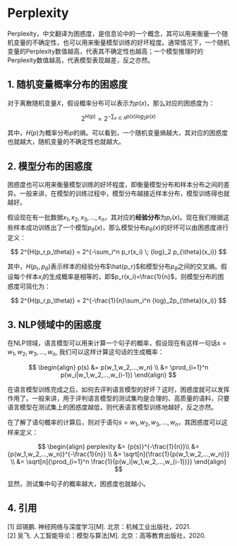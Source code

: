 # Perplexity

Perplexity，中文翻译为困惑度，是信息论中的一个概念，其可以用来衡量一个随机变量的不确定性，也可以用来衡量模型训练的好坏程度。通常情况下，一个随机变量的Perplexity数值越高，代表其不确定性也越高；一个模型推理时的Perplexity数值越高，代表模型表现越差，反之亦然。

## 1. 随机变量概率分布的困惑度

对于离散随机变量$X$​，假设概率分布可以表示为$p(x)$​​​，那么对应的困惑度为：

$$
2^{H(p)} = 2^{-\sum_{x\in X} p(x){log}_2p(x)}
$$

其中，$H(p)$为概率分布$p$​​的熵。可以看到，一个随机变量熵越大，其对应的困惑度也就越大，随机变量的不确定性也就越大。

## 2. 模型分布的困惑度

困惑度也可以用来衡量模型训练的好坏程度，即衡量模型分布和样本分布之间的差异。一般来讲，在模型的训练过程中，模型分布越接近样本分布，模型训练得也就越好。

假设现在有一批数据$x_1, x_2,x_3,..., x_n$，其对应的**经验分布**为$p_r(x)$。现在我们根据这些样本成功训练出了一个模型$p_{\theta}(x)$，那么模型分布$p_{\theta}(x)$​​​​的好坏可以由困惑度进行定义：

$$
2^{H(p_r,p_\theta)} = 2^{-\sum_i^n p_r(x_i) \; {log}_2 p_{\theta}(x_i)}
$$

其中，$H({p_r},p_\theta)$​表示样本的经验分布$\hat{p_r}$和模型分布$p_\theta$​之间的交叉熵。假设每个样本$x_i$的生成概率是相等的，即$p_r(x_i)=\frac{1}{n}$，则模型分布的困惑度可简化为：

$$
2^{H(p_r,p_\theta)} = 2^{-\frac{1}{n}\sum_i^n {log}_2p_{\theta}(x_i)}
$$

## 3. NLP领域中的困惑度

在NLP领域，语言模型可以用来计算一个句子的概率，假设现在有这样一句话$s=w_1, w_2, w_3, ..., w_n$​​​​​​, 我们可以这样计算这句话的生成概率：

$$
\begin{align}
p(s) &= p(w_1,w_2,...,w_n) \\ &= \prod_{i=1}^n p(w_i|w_1,w_2,...,w_{i-1})
\end{align}
$$

在语言模型训练完成之后，如何去评判语言模型的好坏？这时，困惑度就可以发挥作用了。一般来讲，用于评判语言模型的测试集均是合理的、高质量的语料，只要语言模型在测试集上的困惑度越低，则代表语言模型训练地越好，反之亦然。

在了解了语句概率的计算后，则对于语句$s=w_1, w_2, w_3, ..., w_n$​​，其困惑度可以这样来定义：

$$
\begin{align}
perplexity &= {p(s)}^{-\frac{1}{n}}\\ &={p(w_1,w_2,...,w_n)}^{-\frac{1}{n}} \\ &= \sqrt[n]{\frac{1}{p(w_1,w_2,...,w_n)}} \\ &= \sqrt[n]{\prod_{i=1}^n \frac{1}{p(w_i|w_1,w_2,...,w_{i-1})}}
\end{align}
$$

显然，测试集中句子的概率越大，困惑度也就越小。

## 4. 引用
[1] 邱锡鹏. 神经网络与深度学习[M]. 北京：机械工业出版社，2021.  
[2] 吴飞. 人工智能导论：模型与算法[M]. 北京：高等教育出版社，2020.
